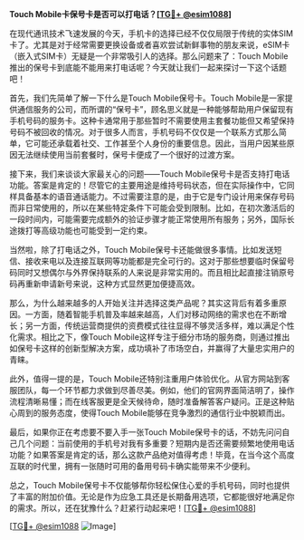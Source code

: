 **Touch Mobile卡保号卡是否可以打电话？[[TG💪+ @esim1088](https://t.me/s/esim1088)]**

在现代通讯技术飞速发展的今天，手机卡的选择已经不仅仅局限于传统的实体SIM卡了。尤其是对于经常需要更换设备或者喜欢尝试新鲜事物的朋友来说，eSIM卡（嵌入式SIM卡）无疑是一个非常吸引人的选择。那么问题来了：Touch Mobile推出的保号卡到底能不能用来打电话呢？今天就让我们一起来探讨一下这个话题吧！

首先，我们先简单了解一下什么是Touch Mobile保号卡。Touch Mobile是一家提供通信服务的公司，而所谓的“保号卡”，顾名思义就是一种能够帮助用户保留现有手机号码的服务卡。这种卡通常用于那些暂时不需要使用主套餐功能但又希望保持号码不被回收的情况。对于很多人而言，手机号码不仅仅是一个联系方式那么简单，它可能还承载着社交、工作甚至个人身份的重要信息。因此，当用户因某些原因无法继续使用当前套餐时，保号卡便成了一个很好的过渡方案。

接下来，我们来谈谈大家最关心的问题——Touch Mobile保号卡是否支持打电话功能。答案是肯定的！尽管它的主要用途是维持号码状态，但在实际操作中，它同样具备基本的语音通话能力。不过需要注意的是，由于它是专门设计用来保存号码而非日常使用的，所以在某些特定条件下可能会受到限制。比如，在初次激活后的一段时间内，可能需要完成额外的验证步骤才能正常使用所有服务；另外，国际长途拨打等高级功能也可能受到一定约束。

当然啦，除了打电话之外，Touch Mobile保号卡还能做很多事情。比如发送短信、接收来电以及连接互联网等功能都是完全可行的。这对于那些想要临时保留号码同时又想偶尔与外界保持联系的人来说是非常实用的。而且相比起直接注销原号码再重新申请新号来说，这种方式显然更加便捷高效。

那么，为什么越来越多的人开始关注并选择这类产品呢？其实这背后有着多重原因。一方面，随着智能手机普及率越来越高，人们对移动网络的需求也在不断增长；另一方面，传统运营商提供的资费模式往往显得不够灵活多样，难以满足个性化需求。相比之下，像Touch Mobile这样专注于细分市场的服务商，则通过推出如保号卡这样的创新型解决方案，成功填补了市场空白，并赢得了大量忠实用户的青睐。

此外，值得一提的是，Touch Mobile还特别注重用户体验优化。从官方网站到客服团队，每一个环节都力求做到尽善尽美。例如，他们的官网界面简洁明了，操作流程清晰易懂；而在线客服更是全天候待命，随时准备解答客户疑问。正是这种贴心周到的服务态度，使得Touch Mobile能够在竞争激烈的通信行业中脱颖而出。

最后，如果你正在考虑要不要入手一张Touch Mobile保号卡的话，不妨先问问自己几个问题：当前使用的手机号对我有多重要？短期内是否还需要频繁地使用电话功能？如果答案是肯定的话，那么这款产品绝对值得考虑！毕竟，在当今这个高度互联的时代里，拥有一张随时可用的备用号码卡确实能带来不少便利。

总之，Touch Mobile保号卡不仅能够帮你轻松保住心爱的手机号码，同时也提供了丰富的附加价值。无论是作为应急工具还是长期备用选项，它都能很好地满足你的需求。所以，还在犹豫什么？赶紧行动起来吧！[[TG💪+ @esim1088](https://t.me/s/esim1088)]

[[TG💪+ @esim1088](https://t.me/s/esim1088) ![Image](https://i.postimg.cc/4NQfJmqS/Snipaste-2025-05-13-00-14-12.png)]